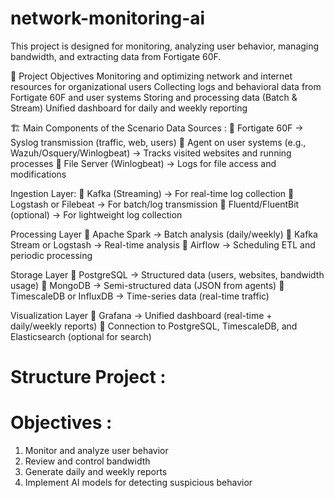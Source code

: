 # network-monitoring-ai
This project is designed for monitoring, analyzing user behavior, managing bandwidth, and extracting data from Fortigate 60F.

🎯 Project Objectives
Monitoring and optimizing network and internet resources for organizational users
Collecting logs and behavioral data from Fortigate 60F and user systems
Storing and processing data (Batch & Stream)
Unified dashboard for daily and weekly reporting

🏗️ Main Components of the Scenario
Data Sources :
  🔹 Fortigate 60F → Syslog transmission (traffic, web, users)
  🔹 Agent on user systems (e.g., Wazuh/Osquery/Winlogbeat) → Tracks visited websites and running processes
  🔹 File Server (Winlogbeat) → Logs for file access and modifications


Ingestion Layer:
  🔹 Kafka (Streaming) → For real-time log collection
  🔹 Logstash or Filebeat → For batch/log transmission
  🔹 Fluentd/FluentBit (optional) → For lightweight log collection


Processing Layer
  🔹 Apache Spark → Batch analysis (daily/weekly)
  🔹 Kafka Stream or Logstash → Real-time analysis
  🔹 Airflow → Scheduling ETL and periodic processing


Storage Layer
  🔹 PostgreSQL → Structured data (users, websites, bandwidth usage)
  🔹 MongoDB → Semi-structured data (JSON from agents)
  🔹 TimescaleDB or InfluxDB → Time-series data (real-time traffic)


Visualization Layer
  🔹 Grafana → Unified dashboard (real-time + daily/weekly reports)
  🔹 Connection to PostgreSQL, TimescaleDB, and Elasticsearch (optional for search)




# Structure Project :



# Objectives :
  1) Monitor and analyze user behavior
  2) Review and control bandwidth
  3) Generate daily and weekly reports
  4) Implement AI models for detecting suspicious behavior
